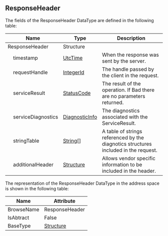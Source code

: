 <!-- datatype -->
## ResponseHeader
<!-- end of description -->
The fields of the ResponseHeader DataType are defined in the following table:  

|Name|Type|Description|
|---|---|---|
|ResponseHeader|Structure||
|&nbsp;&nbsp;&nbsp;&nbsp;timestamp|[UtcTime](../../../Part3/DataTypes/UtcTime/readme.md)|When the response was sent by the server.|
|&nbsp;&nbsp;&nbsp;&nbsp;requestHandle|[IntegerId](../../../Part4/DataTypes/IntegerId/readme.md)|The handle passed by the client in the request.|
|&nbsp;&nbsp;&nbsp;&nbsp;serviceResult|[StatusCode](../../../Part4/DataTypes/StatusCode/readme.md)|The result of the operation. If Bad there are no parameters returned.|
|&nbsp;&nbsp;&nbsp;&nbsp;serviceDiagnostics|[DiagnosticInfo](../../../Part4/DataTypes/DiagnosticInfo/readme.md)|The diagnostics associated with the ServiceResult.|
|&nbsp;&nbsp;&nbsp;&nbsp;stringTable|[String](../../../Part3/DataTypes/String/readme.md)[]|A table of strings referenced by the diagnotics structures included in the request.|
|&nbsp;&nbsp;&nbsp;&nbsp;additionalHeader|[Structure](../../../Part3/DataTypes/Structure/readme.md)|Allows vendor specific information to be included in the header.|

The representation of the ResponseHeader DataType in the address space is shown in the following table:  

|Name|Attribute|
|---|---|
|BrowseName|ResponseHeader|
|IsAbtract|False|
|BaseType|[Structure](../../../Part3/DataTypes/Structure/readme.md)|

